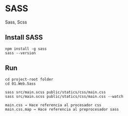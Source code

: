 # SASS

Sass, Scss

## Install SASS

```
npm install -g sass
sass --version

```

## Run

```
cd project-root folder
cd 01.Web.Sass

sass src/main.scss public/statics/css/main.css
sass src/main.scss public/statics/css/main.css --watch

main.css → Hace referencia al procesador css
main.css.map → Hace referencia al preprocesador sass
```
